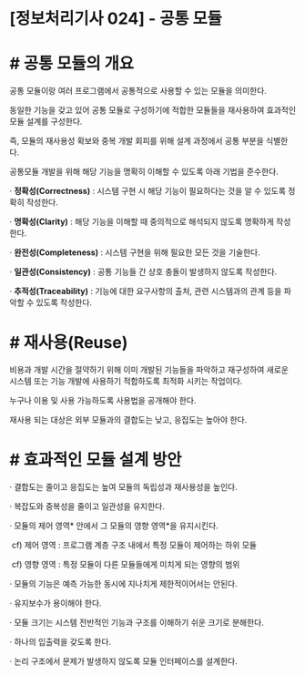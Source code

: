 # [정보처리기사 024] - 공통 모듈



# **# 공통 모듈의 개요**

공통 모듈이랑 여러 프로그램에서 공통적으로 사용할 수 있는 모듈을 의미한다.

동일한 기능을 갖고 있어 공통 모듈로 구성하기에 적합한 모듈들을 재사용하여 효과적인 모듈 설계를 구성한다.

즉, 모듈의 재사용성 확보와 중복 개발 회피를 위해 설계 과정에서 공통 부분을 식별한다.



공통모듈 개발을 위해 해당 기능을 명확히 이해할 수 있도록 아래 기법을 준수한다.

· **정확성(Correctness)** : 시스템 구현 시 해당 기능이 필요하다는 것을 알 수 있도록 정확히 작성한다.

· **명확성(Clarity)** : 해당 기능을 이해할 때 중의적으로 해석되지 않도록 명확하게 작성한다.

· **완전성(Completeness)** : 시스템 구현을 위해 필요한 모든 것을 기술한다.

· **일관성(Consistency)** : 공통 기능들 간 상호 충돌이 발생하지 않도록 작성한다.

· **추적성(Traceability)** : 기능에 대한 요구사항의 출처, 관련 시스템과의 관계 등을 파악할 수 있도록 작성한다.



# **# 재사용(Reuse)**

비용과 개발 시간을 절약하기 위해 이미 개발된 기능들을 파악하고 재구성하여 새로운 시스템 또는 기능 개발에 사용하기 적합하도록 최적화 시키는 작업이다.

누구나 이용 및 사용 가능하도록 사용법을 공개해야 한다.

재사용 되는 대상은 외부 모듈과의 결합도는 낮고, 응집도는 높아야 한다.



# **# 효과적인 모듈 설계 방안**

· 결합도는 줄이고 응집도는 높여 모듈의 독립성과 재사용성을 높인다.

· 복잡도와 중복성을 줄이고 일관성을 유지한다.

· 모듈의 제어 영역* 안에서 그 모듈의 영향 영역*을 유지시킨다.

​        cf) 제어 영역 : 프로그램 계층 구조 내에서 특정 모듈이 제어하는 하위 모듈

​        cf) 영향 영역 : 특정 모듈이 다른 모듈들에게 미치게 되는 영향의 범위

· 모듈의 기능은 예측 가능한 동시에 지나치게 제한적이어서는 안된다.

· 유지보수가 용이해야 한다.

· 모듈 크기는 시스템 전반적인 기능과 구조를 이해하기 쉬운 크기로 분해한다.

· 하나의 입출력을 갖도록 한다.

· 논리 구조에서 문제가 발생하지 않도록 모듈 인터페이스를 설계한다.